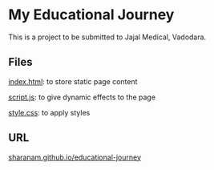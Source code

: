 # My Educational Journey

This is a project to be submitted to Jajal Medical, Vadodara.

## Files

[index.html](./index.html): to store static page content

[script.js](./script.js): to give dynamic effects to the page

[style.css](./style.css): to apply styles

## URL

[sharanam.github.io/educational-journey](https://sharanam.github.io/educational-journey)
